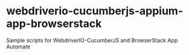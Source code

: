 # webdriverio-cucumberjs-appium-app-browserstack
Sample scripts for WebdriverIO-CucumberJS and BrowserStack App Automate
